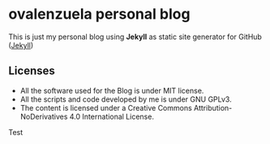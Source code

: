 # ovalenzuela personal blog

This is just my personal blog using **Jekyll** as static site generator for GitHub ([Jekyll](https://github.com/jekyll/jekyll))

## Licenses

* All the software used for the Blog is under MIT license.
* All the scripts and code developed by me is under GNU GPLv3.
* The content is licensed under a Creative Commons Attribution-NoDerivatives 4.0 International License.


Test